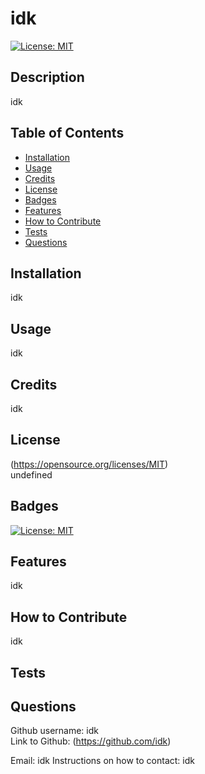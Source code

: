 # idk  
[![License: MIT](https://img.shields.io/badge/License-MIT-yellow.svg)](https://opensource.org/licenses/MIT)

## Description
idk

## Table of Contents

- [Installation](#Installation)
- [Usage](#Usage)
- [Credits](#Credits)
- [License](#License)
- [Badges](#Badges)
- [Features](#Features)
- [How to Contribute](#How-to-Contribute)
- [Tests](#Tests)
- [Questions](#Questions)

## Installation 
idk

## Usage 
idk

## Credits 
idk

## License 
(https://opensource.org/licenses/MIT)  
undefined

## Badges
[![License: MIT](https://img.shields.io/badge/License-MIT-yellow.svg)](https://opensource.org/licenses/MIT)

## Features
idk

## How to Contribute
idk

## Tests

## Questions
Github username: idk  
Link to Github: (https://github.com/idk)  

Email: idk
Instructions on how to contact: idk  
